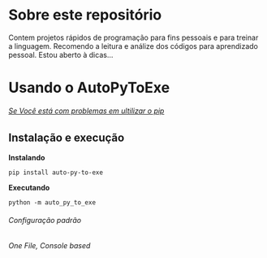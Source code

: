 # Sobre este repositório

Contem projetos rápidos de programação para fins pessoais e para treinar a linguagem.
Recomendo a leitura  e análize dos códigos  para  aprendizado pessoal. Estou aberto  à  dicas...


# Usando o AutoPyToExe


###### [Se Você está com problemas em ultilizar o pip](https://dicasdepython.com.br/resolvido-pip-nao-e-reconhecido-como-um-comando-interno/)

## Instalação e execução

**Instalando**

```
pip install auto-py-to-exe
```

**Executando**

```
python -m auto_py_to_exe
```

###### Configuração padrão

_One File, Console based_

